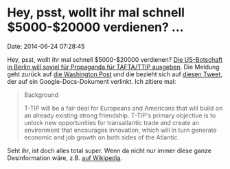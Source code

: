 Hey, psst, wollt ihr mal schnell \$5000-\$20000 verdienen? \...
===============================================================

Date: 2014-06-24 07:28:45

Hey, psst, wollt ihr mal schnell \$5000-\$20000 verdienen? [Die
US-Botschaft in Berlin will soviel für Propaganda für TAFTA/TTIP
ausgeben](https://www.techdirt.com/articles/20140620/14292827638/us-embassy-berlin-offering-cold-hard-cash-people-to-create-pro-taftattip-propaganda.shtml).
Die Meldung geht zurück auf [die Washington
Post](http://www.washingtonpost.com/blogs/in-the-loop/wp/2014/06/17/support-u-s-eu-free-trade-the-embassy-in-berlin-wants-you)
und die bezieht sich auf [diesen
Tweet](https://twitter.com/usbotschaft/statuses/477384938820337664), der
auf ein Google-Docs-Dokument verlinkt. Ich zitiere mal:

> Background
>
> T-TIP will be a fair deal for Europeans and Americans that will build
> on an already existing strong friendship. T-TIP's primary objective is
> to unlock new opportunities for transatlantic trade and create an
> environment that encourages innovation, which will in turn generate
> economic and job growth on both sides of the Atlantic.

Seht ihr, ist doch alles total super. Wenn da nicht nur immer diese
ganze Desinformation wäre, z.B. [auf
Wikipedia](https://en.wikipedia.org/wiki/Transatlantic_Trade_and_Investment_Partnership#Criticism).
